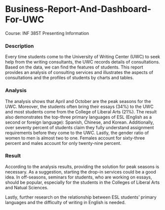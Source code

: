 # Business-Report-And-Dashboard-For-UWC

Course: INF 385T Presenting Information

### Description

Every time students come to the University of Writing Center (UWC) to seek help from the writing consultants, the UWC records details of consultations. Based on the data, we can find the features of students. This report provides an analysis of consulting services and illustrates the aspects of consultations and the profiles of students by charts and tables.

### Analysis

The analysis shows that April and October are the peak seasons for the UWC. Moreover, the students often bring their essays (34%) to the UWC and most students come from the College of Liberal Arts (21%). The result also demonstrates the top-three primary languages of ESL (English as a second or foreign language): Spanish, Chinese, and Korean. Additionally, over seventy percent of students claim they fully understand assignment requirements before they come to the UWC. Lastly, the gender ratio of women to men is almost two to one. Females account for sixty-three percent and males account for only twenty-nine
percent.

### Result

According to the analysis results, providing the solution for peak seasons is necessary. As a suggestion, starting the drop-in services could be a good idea. In off-seasons, seminars for students, who are working on essays, should be popular, especially for the students in the Colleges of Liberal Arts and Natual Sciences.

Lastly, further research on the relationship between ESL students’ primary languages and the difficulty of writing in English is needed.
